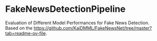# FakeNewsDetectionPipeline

Evaluation of Different Model Performances for Fake News Detection. Based on the https://github.com/KaiDMML/FakeNewsNet/tree/master?tab=readme-ov-file.
